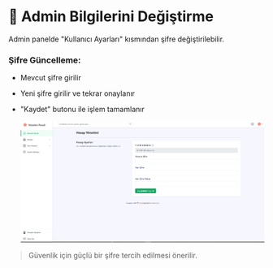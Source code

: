 # 👤 Admin Bilgilerini Değiştirme

Admin panelde "Kullanıcı Ayarları" kısmından şifre değiştirilebilir.

### Şifre Güncelleme:
- Mevcut şifre girilir
- Yeni şifre girilir ve tekrar onaylanır
- "Kaydet" butonu ile işlem tamamlanır

  ![Admin Ayarları](screenshots/admin-account.png)
> Güvenlik için güçlü bir şifre tercih edilmesi önerilir.
